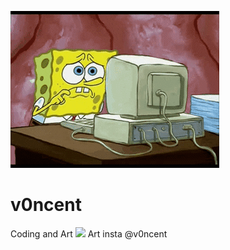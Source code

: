 ![](https://github.com/v0ncent/v0ncent/blob/main/spungbob.gif)
# v0ncent
Coding and Art
<img src="https://img.shields.io/badge/Instagram-E4405F?style=for-the-badge&logo=instagram&logoColor=white" />
Art insta @v0ncent 
